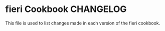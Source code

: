 fieri Cookbook CHANGELOG
========================
This file is used to list changes made in each version of the fieri cookbook.

